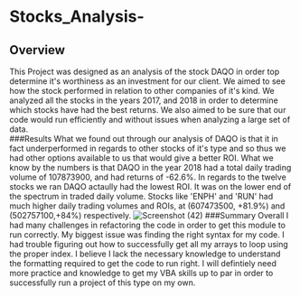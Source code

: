 # Stocks_Analysis-
## Overview 
This Project was designed as an analysis of the stock DAQO in order top determine it's worthiness as an investment for our client. We aimed to see how the stock performed in relation to other companies of it's kind. We analyzed all the stocks in the years 2017, and 2018 in order to determine which stocks have had the best returns. We also aimed to be sure that our code would run efficiently and without issues when analyzing a large set of data.  
###Results
What we found out through our analysis of DAQO is that it in fact underperformed in regards to other stocks of it's type and so thus we had other options available to us that would give a better ROI.  What we know by the numbers is that DAQO in the year 2018 had a total daily trading volume of 107873900, and had returns of -62.6%. In regards to the twelve stocks we ran DAQO actaully had the lowest ROI. It was on the lower end of the spectrum in traded daily volume. Stocks like 'ENPH' and 'RUN' had much higher daily trading volumes and ROIs, at (607473500, +81.9%) and (502757100,+84%) respectively. ![Screenshot (42)](https://user-images.githubusercontent.com/93295751/141720313-cf8074e0-e677-4d18-af0f-9aa3a98377ec.png)
###Summary
Overall I had many challenges in refactoring the code in order to get this module to run correctly. My biggest issue was finding the right syntax for my code. I had trouble figuring out how to successfully get all my arrays to loop using the proper index. I believe I lack the necessary knowledge to understand the formatting required to get the code to run right. I will defintiely need more practice and knowledge to get my VBA skills up to par in order to successfully run a project of this type on my own.  
